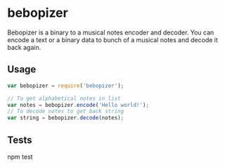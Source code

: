 # bebopizer
Bebopizer is a binary to a musical notes encoder and decoder. You can encode a text or a binary data to bunch of a musical notes and decode it back again.

## Usage

```js
var bebopizer = require('bebopizer');

// To get alphabetical notes in list
var notes = bebopizer.encode('Hello world!');
// To decode notes to get back string
var string = bebopizer.decode(notes);
```

## Tests
  npm test

